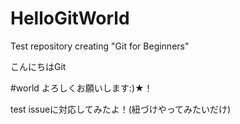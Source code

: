 # HelloGitWorld
Test repository creating "Git for Beginners"

こんにちはGit

#world
よろしくお願いします:)★！

test issueに対応してみたよ！(紐づけやってみたいだけ)
